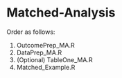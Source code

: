# Matched-Analysis

Order as follows: 

1. OutcomePrep_MA.R
2. DataPrep_MA.R
3. (Optional) TableOne_MA.R
4. Matched_Example.R
